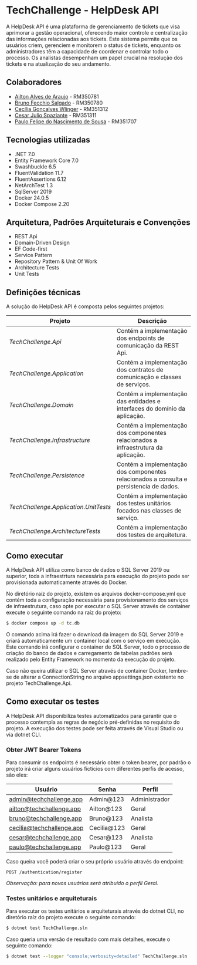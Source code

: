 # TechChallenge - HelpDesk API

A HelpDesk API é uma plataforma de gerenciamento de tickets que visa aprimorar a gestão operacional,
oferecendo maior controle e centralização das informações relacionadas aos tickets. Este sistema permite que
os usuários criem, gerenciem e monitorem o status de tickets, enquanto os administradores têm a capacidade de
coordenar e controlar todo o processo. Os analistas desempenham um papel crucial na resolução dos tickets e na
atualização do seu andamento.

## Colaboradores

- [Ailton Alves de Araujo](https://www.linkedin.com/in/ailton-araujo-b4ba0520/) - RM350781
- [Bruno Fecchio Salgado](https://www.linkedin.com/in/bfecchio/) - RM350780
- [Cecília Gonçalves Wlinger](https://www.linkedin.com/in/cec%C3%ADlia-wlinger-6a5459100/) - RM351312
- [Cesar Julio Spaziante](https://www.linkedin.com/in/cesar-spaziante/) - RM351311
- [Paulo Felipe do Nascimento de Sousa](https://www.linkedin.com/in/paulo-felipe06/) - RM351707

## Tecnologias utilizadas

- .NET 7.0
- Entity Framework Core 7.0
- Swashbuckle 6.5
- FluentValidation 11.7
- FluentAssertions 6.12
- NetArchTest 1.3
- SqlServer 2019
- Docker 24.0.5
- Docker Compose 2.20

## Arquitetura, Padrões Arquiteturais e Convenções

- REST Api
- Domain-Driven Design
- EF Code-first
- Service Pattern
- Repository Pattern & Unit Of Work
- Architecture Tests
- Unit Tests

## Definições técnicas

A solução do HelpDesk API é composta pelos seguintes projetos:

| Projeto                               | Descrição                                                                               |
|---------------------------------------|-----------------------------------------------------------------------------------------|
| _TechChallenge.Api_                   | Contém a implementação dos endpoints de comunicação da REST Api.                        |
| _TechChallenge.Application_           | Contém a implementação dos contratos de comunicação e classes de serviços.              |
| _TechChallenge.Domain_                | Contém a implementação das entidades e interfaces do domínio da aplicação.              |
| _TechChallenge.Infrastructure_        | Contém a implementação dos componentes relacionados a infraestrutura da aplicação.      |
| _TechChallenge.Persistence_           | Contém a implementação dos componentes relacionados a consulta e persistencia de dados. |
| _TechChallenge.Application.UnitTests_ | Contém a implementação dos testes unitários focados nas classes de serviço.             |
| _TechChallenge.ArchitectureTests_     | Contém a implementação dos testes de arquitetura.                                       |

## Como executar

A HelpDesk API utiliza como banco de dados o SQL Server 2019 ou superior, toda a infraestrtura necessária para execução do projeto
pode ser provisionada automaticamente através do Docker.

No diretório raíz do projeto, existem os arquivos docker-compose.yml que contém toda a configuração necessária para provisionamento
dos serviços de infraestrutura, caso opte por executar o SQL Server através de container execute o seguinte comando na raíz do projeto:

```sh
$ docker compose up -d tc.db
```

O comando acima irá fazer o download da imagem do SQL Server 2019 e criará automaticamente um container local com o serviço em execução.
Este comando irá configurar o container de SQL Server, todo o processo de criação do banco de dados e carregamento de tabelas padrões será
realizado pelo Entity Framework no momento da execução do projeto.

Caso não queira utilizar o SQL Server através de container Docker, lembre-se de alterar a ConnectionString no arquivo appsettings.json existente
no projeto TechChallenge.Api.

## Como executar os testes

A HelpDesk API disponibiliza testes automatizados para garantir que o processo contempla as regras de negócio pré-definidas no requisito
do projeto. A execução dos testes pode ser feita através de Visual Studio ou via dotnet CLI.

### Obter JWT Bearer Tokens

Para consumir os endpoints é necessário obter o token bearer, por padrão o projeto irá criar alguns usuários fictícios com diferentes perfis
de acesso, são eles:

| Usuário                   | Senha       | Perfil        |
|---------------------------|-------------|---------------|
| admin@techchallenge.app   | Admin@123   | Administrador |
| ailton@techchallenge.app  | Ailton@123  | Geral         |
| bruno@techchallenge.app   | Bruno@123   | Analista      |
| cecilia@techchallenge.app | Cecilia@123 | Geral         |
| cesar@techchallenge.app   | Cesar@123   | Analista      | 
| paulo@techchallenge.app   | Paulo@123   | Geral         |

Caso queira você poderá criar o seu próprio usuário através do endpoint:

```curl
POST /authentication/register
```

*Observação: para novos usuários será atribuído o perfil Geral.*

### Testes unitários e arquiteturais

Para executar os testes unitários e arquiteturais através do dotnet CLI, no diretório raíz do projeto execute o seguinte comando:

```sh
$ dotnet test TechChallenge.sln
```

Caso queria uma versão de resultado com mais detalhes, execute o seguinte comando:

```sh
$ dotnet test --logger "console;verbosity=detailed" TechChallenge.sln
```
